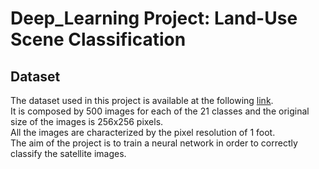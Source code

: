 # Deep_Learning Project: **Land-Use Scene Classification**
## Dataset
The dataset used in this project is available at the following [link](https://www.kaggle.com/datasets/apollo2506/landuse-scene-classification/code). \
It is composed by 500 images for each of the 21 classes and the original size of the images is 256x256 pixels.\
All the images are characterized by the pixel resolution of 1 foot.\
The aim of the project is to train a neural network in order to correctly classify the satellite images.  

